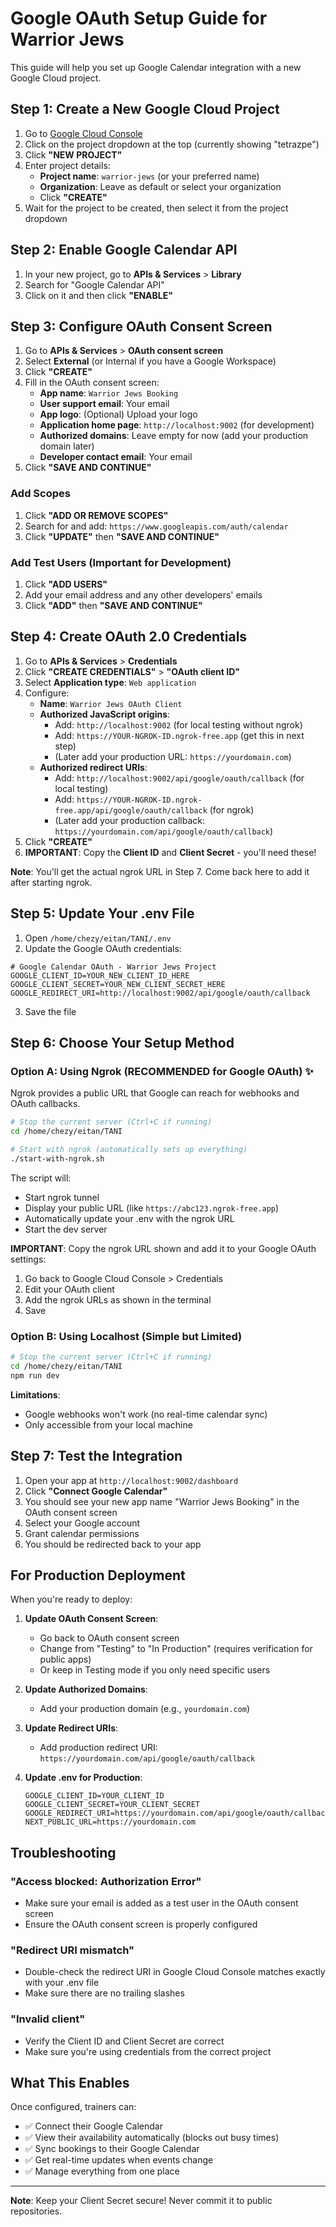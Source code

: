 # Google OAuth Setup Guide for Warrior Jews

This guide will help you set up Google Calendar integration with a new Google Cloud project.

## Step 1: Create a New Google Cloud Project

1. Go to [Google Cloud Console](https://console.cloud.google.com/)
2. Click on the project dropdown at the top (currently showing "tetrazpe")
3. Click **"NEW PROJECT"**
4. Enter project details:
   - **Project name**: `warrior-jews` (or your preferred name)
   - **Organization**: Leave as default or select your organization
   - Click **"CREATE"**
5. Wait for the project to be created, then select it from the project dropdown

## Step 2: Enable Google Calendar API

1. In your new project, go to **APIs & Services** > **Library**
2. Search for "Google Calendar API"
3. Click on it and then click **"ENABLE"**

## Step 3: Configure OAuth Consent Screen

1. Go to **APIs & Services** > **OAuth consent screen**
2. Select **External** (or Internal if you have a Google Workspace)
3. Click **"CREATE"**
4. Fill in the OAuth consent screen:
   - **App name**: `Warrior Jews Booking`
   - **User support email**: Your email
   - **App logo**: (Optional) Upload your logo
   - **Application home page**: `http://localhost:9002` (for development)
   - **Authorized domains**: Leave empty for now (add your production domain later)
   - **Developer contact email**: Your email
5. Click **"SAVE AND CONTINUE"**

### Add Scopes
1. Click **"ADD OR REMOVE SCOPES"**
2. Search for and add: `https://www.googleapis.com/auth/calendar`
3. Click **"UPDATE"** then **"SAVE AND CONTINUE"**

### Add Test Users (Important for Development)
1. Click **"ADD USERS"**
2. Add your email address and any other developers' emails
3. Click **"ADD"** then **"SAVE AND CONTINUE"**

## Step 4: Create OAuth 2.0 Credentials

1. Go to **APIs & Services** > **Credentials**
2. Click **"CREATE CREDENTIALS"** > **"OAuth client ID"**
3. Select **Application type**: `Web application`
4. Configure:
   - **Name**: `Warrior Jews OAuth Client`
   - **Authorized JavaScript origins**:
     - Add: `http://localhost:9002` (for local testing without ngrok)
     - Add: `https://YOUR-NGROK-ID.ngrok-free.app` (get this in next step)
     - (Later add your production URL: `https://yourdomain.com`)
   - **Authorized redirect URIs**:
     - Add: `http://localhost:9002/api/google/oauth/callback` (for local testing)
     - Add: `https://YOUR-NGROK-ID.ngrok-free.app/api/google/oauth/callback` (for ngrok)
     - (Later add your production callback: `https://yourdomain.com/api/google/oauth/callback`)
5. Click **"CREATE"**
6. **IMPORTANT**: Copy the **Client ID** and **Client Secret** - you'll need these!

**Note**: You'll get the actual ngrok URL in Step 7. Come back here to add it after starting ngrok.

## Step 5: Update Your .env File

1. Open `/home/chezy/eitan/TANI/.env`
2. Update the Google OAuth credentials:

```env
# Google Calendar OAuth - Warrior Jews Project
GOOGLE_CLIENT_ID=YOUR_NEW_CLIENT_ID_HERE
GOOGLE_CLIENT_SECRET=YOUR_NEW_CLIENT_SECRET_HERE
GOOGLE_REDIRECT_URI=http://localhost:9002/api/google/oauth/callback
```

3. Save the file

## Step 6: Choose Your Setup Method

### Option A: Using Ngrok (RECOMMENDED for Google OAuth) ✨

Ngrok provides a public URL that Google can reach for webhooks and OAuth callbacks.

```bash
# Stop the current server (Ctrl+C if running)
cd /home/chezy/eitan/TANI

# Start with ngrok (automatically sets up everything)
./start-with-ngrok.sh
```

The script will:
- Start ngrok tunnel
- Display your public URL (like `https://abc123.ngrok-free.app`)
- Automatically update your .env with the ngrok URL
- Start the dev server

**IMPORTANT**: Copy the ngrok URL shown and add it to your Google OAuth settings:
1. Go back to Google Cloud Console > Credentials
2. Edit your OAuth client
3. Add the ngrok URLs as shown in the terminal
4. Save

### Option B: Using Localhost (Simple but Limited)

```bash
# Stop the current server (Ctrl+C if running)
cd /home/chezy/eitan/TANI
npm run dev
```

**Limitations**: 
- Google webhooks won't work (no real-time calendar sync)
- Only accessible from your local machine

## Step 7: Test the Integration

1. Open your app at `http://localhost:9002/dashboard`
2. Click **"Connect Google Calendar"**
3. You should see your new app name "Warrior Jews Booking" in the OAuth consent screen
4. Select your Google account
5. Grant calendar permissions
6. You should be redirected back to your app

## For Production Deployment

When you're ready to deploy:

1. **Update OAuth Consent Screen**:
   - Go back to OAuth consent screen
   - Change from "Testing" to "In Production" (requires verification for public apps)
   - Or keep in Testing mode if you only need specific users

2. **Update Authorized Domains**:
   - Add your production domain (e.g., `yourdomain.com`)

3. **Update Redirect URIs**:
   - Add production redirect URI: `https://yourdomain.com/api/google/oauth/callback`

4. **Update .env for Production**:
   ```env
   GOOGLE_CLIENT_ID=YOUR_CLIENT_ID
   GOOGLE_CLIENT_SECRET=YOUR_CLIENT_SECRET
   GOOGLE_REDIRECT_URI=https://yourdomain.com/api/google/oauth/callback
   NEXT_PUBLIC_URL=https://yourdomain.com
   ```

## Troubleshooting

### "Access blocked: Authorization Error"
- Make sure your email is added as a test user in the OAuth consent screen
- Ensure the OAuth consent screen is properly configured

### "Redirect URI mismatch"
- Double-check the redirect URI in Google Cloud Console matches exactly with your .env file
- Make sure there are no trailing slashes

### "Invalid client"
- Verify the Client ID and Client Secret are correct
- Make sure you're using credentials from the correct project

## What This Enables

Once configured, trainers can:
- ✅ Connect their Google Calendar
- ✅ View their availability automatically (blocks out busy times)
- ✅ Sync bookings to their Google Calendar
- ✅ Get real-time updates when events change
- ✅ Manage everything from one place

---

**Note**: Keep your Client Secret secure! Never commit it to public repositories.

